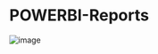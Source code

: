 # POWERBI-Reports



![image](https://user-images.githubusercontent.com/78776072/114380987-45a22f80-9ba8-11eb-8215-0044ee23d0be.png)

